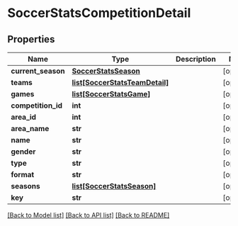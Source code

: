 # SoccerStatsCompetitionDetail

## Properties
Name | Type | Description | Notes
------------ | ------------- | ------------- | -------------
**current_season** | [**SoccerStatsSeason**](SoccerStatsSeason.md) |  | [optional] 
**teams** | [**list[SoccerStatsTeamDetail]**](SoccerStatsTeamDetail.md) |  | [optional] 
**games** | [**list[SoccerStatsGame]**](SoccerStatsGame.md) |  | [optional] 
**competition_id** | **int** |  | [optional] 
**area_id** | **int** |  | [optional] 
**area_name** | **str** |  | [optional] 
**name** | **str** |  | [optional] 
**gender** | **str** |  | [optional] 
**type** | **str** |  | [optional] 
**format** | **str** |  | [optional] 
**seasons** | [**list[SoccerStatsSeason]**](SoccerStatsSeason.md) |  | [optional] 
**key** | **str** |  | [optional] 

[[Back to Model list]](../README.md#documentation-for-models) [[Back to API list]](../README.md#documentation-for-api-endpoints) [[Back to README]](../README.md)

